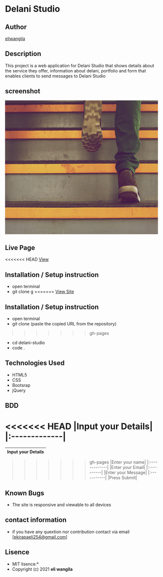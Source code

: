 # Delani Studio
## Author
[eliwangila](https://github.com/eliwangila)
## Description
This project is a web application for Delani Studio that shows details about the service they offer, information about delani, portfolio and form that enables clients to send messages to Delani Studio
## screenshot

<img src="https://raw.githubusercontent.com/eliwangila/IP3delani-studio/master/images/h_img.jpg" width="900px" height="440px">

## Live Page
<<<<<<< HEAD
[View](https://github.io/eliwangila/IP3delani-studio)

## Installation / Setup instruction
* open terminal
* git clone g
=======
[View Site](https://eliwangila.github.io/IP3delani-studio)

## Installation / Setup instruction
* open terminal
* git clone (paste the copied URL from the repository)
>>>>>>> gh-pages
* cd delani-studio
* code .
## Technologies Used

* HTML5
* CSS
* Bootsrap
* jQuery

## BDD
<<<<<<< HEAD
|Input your Details|
 |:-------------|
=======
 |Input your Details|
 |:------------|
>>>>>>> gh-pages
 |Enter your name|
 |:-------------|
 |Enter your Email|
 |:----------|
 |Enter your Message|
 |:-----------|
 |Press Submit|
 ## Known Bugs
 * The site  is responsive and viewable to all devices
 ## contact information
 * if you have any quextion nor contribution contact via email [ekirapaeli254@gmail.com]
 ## Lisence
 * MIT lisence:*
 * Copyright (c) 2021 **eli wangila**
